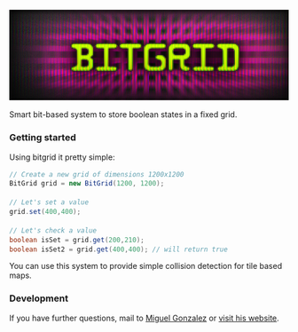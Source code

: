 ![Bitgrid logo](logo.png)

Smart bit-based system to store boolean states in a fixed grid.

### Getting started

Using bitgrid it pretty simple:

```java
// Create a new grid of dimensions 1200x1200
BitGrid grid = new BitGrid(1200, 1200);

// Let's set a value
grid.set(400,400);

// Let's check a value
boolean isSet = grid.get(200,210);
boolean isSet2 = grid.get(400,400); // will return true
```
You can use this system to provide simple collision detection for tile based maps.

### Development

If you have further questions, mail to [Miguel Gonzalez](mailto:miguel-gonzalez@gmx.de) or [visit his website](http://my-reality.de).
